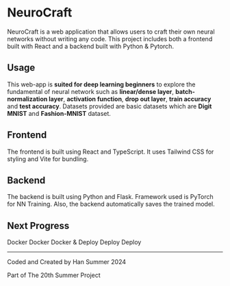 # NeuroCraft
NeuroCraft is a web application that allows users to craft their own neural networks without writing any code. This project includes both a frontend built with React and a backend built with Python & Pytorch.

## Usage
This web-app is **suited for deep learning beginners** to explore the fundamental of neural network such as **linear/dense layer**, **batch-normalization layer**, **activation function**, **drop out layer**, **train accuracy** and **test accuracy**. Datasets provided are basic datasets which are **Digit MNIST** and **Fashion-MNIST** dataset.

## Frontend

The frontend is built using React and TypeScript. It uses Tailwind CSS for styling and Vite for bundling.

## Backend

The backend is built using Python and Flask. Framework used is PyTorch for NN Training. Also, the backend automatically saves the trained model.

## Next Progress

Docker Docker Docker & Deploy Deploy Deploy

---

Coded and Created by Han Summer 2024

Part of The 20th Summer Project